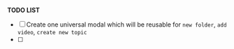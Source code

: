 **TODO LIST**

- [ ] Create one universal modal which will be reusable for `new folder`, `add video`, `create new topic`
- [ ] 
